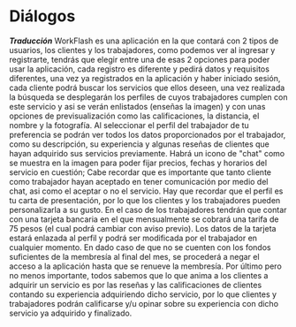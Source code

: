 <h1>Diálogos</h1>

***Traducción***
WorkFlash es una aplicación en la que contará con 2 tipos de usuarios, los clientes y los trabajadores, como podemos ver al ingresar y registrarte, tendrás que elegir entre una de esas 2 opciones para poder usar la aplicación, cada registro es diferente y pedirá datos y requisitos diferentes, una vez ya registrados en la aplicación y haber iniciado sesión, cada cliente podrá buscar los servicios que ellos deseen, una vez realizada la búsqueda se desplegarán los perfiles de cuyos trabajadores cumplen con este servicio y asi se verán enlistados (enseñas la imagen) y con unas opciones de previsualización como las calificaciones, la distancia, el nombre y la fotografía.
Al seleccionar el perfil del trabajador de tu preferencia se podrán ver todos los datos proporcionados por el trabajador, como su descripción, su experiencia y algunas reseñas de clientes que hayan adquirido sus servicios previamente. Habrá un icono de "chat" como se muestra en la imagen para poder fijar precios, fechas y horarios del servicio en cuestión; Cabe recordar que es importante que tanto cliente como trabajador hayan aceptado en tener comunicación por medio del chat, asi como el aceptar o no el servicio.
Hay que recordar que el perfil es tu carta de presentación, por lo que los clientes y los trabajadores pueden personalizarla a su gusto.
En el caso de los trabajadores tendrán que contar con una tarjeta bancaria en el que mensualmente se cobrará una tarifa de 75 pesos (el cual podrá cambiar con aviso previo). Los datos de la tarjeta estará enlazada al perfil y podrá ser modificada por el trabajador en cualquier momento. En dado caso de que no se cuenten con los fondos suficientes de la membresía al final del mes, se procederá a negar el acceso a la aplicación hasta que se renueve la membresía.
Por último pero no menos importante, todos sabemos que lo que anima a los clientes a adquirir un servicio es por las reseñas y las calificaciones de clientes contando su experiencia adquiriendo dicho servicio, por lo que clientes y trabajadores podrán calificarse y/u opinar sobre su experiencia con dicho servicio ya adquirido y finalizado.

<!--stackedit_data:
eyJoaXN0b3J5IjpbMTUwNzc1Njc5MiwxOTMzMTQ3NDQwXX0=
-->